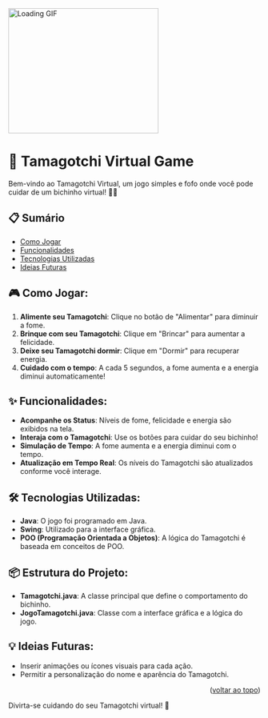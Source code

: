 <img src="https://media.giphy.com/media/wwykA0flfbus2OYG6l/giphy.gif" alt="Loading GIF" width="300" height="250">

# 🐾 Tamagotchi Virtual Game

Bem-vindo ao Tamagotchi Virtual, um jogo simples e fofo onde você pode cuidar de um bichinho virtual! 🐶🐱

## 📋 **Sumário**

- [Como Jogar](#-como-jogar)
- [Funcionalidades](#-funcionalidades)
- [Tecnologias Utilizadas](#-tecnologias-utilizadas)
- [Ideias Futuras](#-ideias-futuras)


## 🎮 Como Jogar:
1. **Alimente seu Tamagotchi**: Clique no botão de "Alimentar" para diminuir a fome.
2. **Brinque com seu Tamagotchi**: Clique em "Brincar" para aumentar a felicidade.
3. **Deixe seu Tamagotchi dormir**: Clique em "Dormir" para recuperar energia.
4. **Cuidado com o tempo**: A cada 5 segundos, a fome aumenta e a energia diminui automaticamente!



## ✨ Funcionalidades:
- **Acompanhe os Status**: Níveis de fome, felicidade e energia são exibidos na tela.
- **Interaja com o Tamagotchi**: Use os botões para cuidar do seu bichinho!
- **Simulação de Tempo**: A fome aumenta e a energia diminui com o tempo.
- **Atualização em Tempo Real**: Os níveis do Tamagotchi são atualizados conforme você interage.



## 🛠️ Tecnologias Utilizadas:
- **Java**: O jogo foi programado em Java.
- **Swing**: Utilizado para a interface gráfica.
- **POO (Programação Orientada a Objetos)**: A lógica do Tamagotchi é baseada em conceitos de POO.



## 📦 Estrutura do Projeto:
- **Tamagotchi.java**: A classe principal que define o comportamento do bichinho.
- **JogoTamagotchi.java**: Classe com a interface gráfica e a lógica do jogo.



## 💡 Ideias Futuras:
- Inserir animações ou ícones visuais para cada ação.
- Permitir a personalização do nome e aparência do Tamagotchi.

<p align="right">(<a href="#readme-top">voltar ao topo</a>)</p>

Divirta-se cuidando do seu Tamagotchi virtual! 🌟

